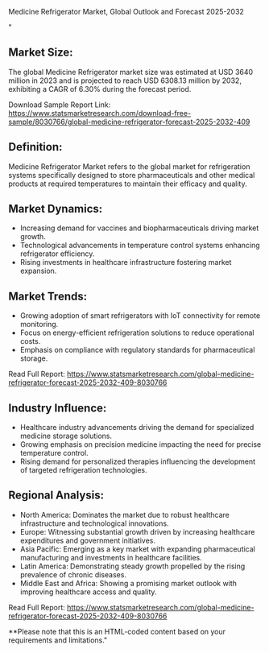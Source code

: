 Medicine Refrigerator Market, Global Outlook and Forecast 2025-2032

"<html>
<h2>Market Size:</h2>
<p>The global Medicine Refrigerator market size was estimated at USD 3640 million in 2023 and is projected to reach USD 6308.13 million by 2032, exhibiting a CAGR of 6.30% during the forecast period.</p>
<p>Download Sample Report Link: <a href='https://www.statsmarketresearch.com/download-free-sample/8030766/global-medicine-refrigerator-forecast-2025-2032-409'>https://www.statsmarketresearch.com/download-free-sample/8030766/global-medicine-refrigerator-forecast-2025-2032-409</a></p>

<h2>Definition:</h2>
<p>Medicine Refrigerator Market refers to the global market for refrigeration systems specifically designed to store pharmaceuticals and other medical products at required temperatures to maintain their efficacy and quality.</p>

<h2>Market Dynamics:</h2>
<ul>
  <li>Increasing demand for vaccines and biopharmaceuticals driving market growth.</li>
  <li>Technological advancements in temperature control systems enhancing refrigerator efficiency.</li>
  <li>Rising investments in healthcare infrastructure fostering market expansion.</li>
</ul>

<h2>Market Trends:</h2>
<ul>
  <li>Growing adoption of smart refrigerators with IoT connectivity for remote monitoring.</li>
  <li>Focus on energy-efficient refrigeration solutions to reduce operational costs.</li>
  <li>Emphasis on compliance with regulatory standards for pharmaceutical storage.</li>
</ul>
<p>Read Full Report: <a href='https://www.statsmarketresearch.com/global-medicine-refrigerator-forecast-2025-2032-409-8030766'>https://www.statsmarketresearch.com/global-medicine-refrigerator-forecast-2025-2032-409-8030766</a></p>

<h2>Industry Influence:</h2>
<ul>
  <li>Healthcare industry advancements driving the demand for specialized medicine storage solutions.</li>
  <li>Growing emphasis on precision medicine impacting the need for precise temperature control.</li>
  <li>Rising demand for personalized therapies influencing the development of targeted refrigeration technologies.</li>
</ul>

<h2>Regional Analysis:</h2>
<ul>
  <li>North America: Dominates the market due to robust healthcare infrastructure and technological innovations.</li>
  <li>Europe: Witnessing substantial growth driven by increasing healthcare expenditures and government initiatives.</li>
  <li>Asia Pacific: Emerging as a key market with expanding pharmaceutical manufacturing and investments in healthcare facilities.</li>
  <li>Latin America: Demonstrating steady growth propelled by the rising prevalence of chronic diseases.</li>
  <li>Middle East and Africa: Showing a promising market outlook with improving healthcare access and quality.</li>
</ul>
<p>Read Full Report: <a href='https://www.statsmarketresearch.com/global-medicine-refrigerator-forecast-2025-2032-409-8030766'>https://www.statsmarketresearch.com/global-medicine-refrigerator-forecast-2025-2032-409-8030766</a></p>
</html> 

**Please note that this is an HTML-coded content based on your requirements and limitations."
